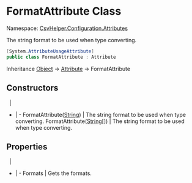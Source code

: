 # FormatAttribute Class

Namespace: [CsvHelper.Configuration.Attributes](/api/CsvHelper.Configuration.Attributes)

The string format to be used when type converting.

```cs
[System.AttributeUsageAttribute]
public class FormatAttribute : Attribute
```

Inheritance [Object](https://docs.microsoft.com/en-us/dotnet/api/system.object) -> [Attribute](https://docs.microsoft.com/en-us/dotnet/api/system.attribute) -> FormatAttribute

## Constructors
&nbsp; | &nbsp;
- | -
FormatAttribute([String](https://docs.microsoft.com/en-us/dotnet/api/system.string)) | The string format to be used when type converting.
FormatAttribute([String[]](https://docs.microsoft.com/en-us/dotnet/api/system.string[])) | The string format to be used when type converting.

## Properties
&nbsp; | &nbsp;
- | -
Formats | Gets the formats.

